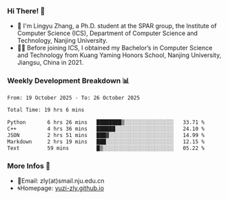### Hi There! 👋 
- 🐳 I'm Lingyu Zhang, a Ph.D. student at the SPAR group, the Institute of Computer Science (ICS), Department of Computer Science and Technology, Nanjing University.
- 🧑‍🎓 Before joining ICS, I obtained my Bachelor’s in Computer Science and Technology from Kuang Yaming Honors School, Nanjing University, Jiangsu, China in 2021.

### Weekly Development Breakdown :bar_chart:

<!--START_SECTION:waka-->

```txt
From: 19 October 2025 - To: 26 October 2025

Total Time: 19 hrs 6 mins

Python       6 hrs 26 mins   ████████▒░░░░░░░░░░░░░░░░   33.71 %
C++          4 hrs 36 mins   ██████░░░░░░░░░░░░░░░░░░░   24.10 %
JSON         2 hrs 51 mins   ███▓░░░░░░░░░░░░░░░░░░░░░   14.99 %
Markdown     2 hrs 19 mins   ███░░░░░░░░░░░░░░░░░░░░░░   12.15 %
Text         59 mins         █▒░░░░░░░░░░░░░░░░░░░░░░░   05.22 %
```

<!--END_SECTION:waka-->

<!--
### Github Contributions :octocat:

![](https://raw.githubusercontent.com/yuzi-zly/yuzi-zly/output/github-contribution-grid-snake.svg)              
-->

### More Infos 📖

- 📧Email: zly(at)smail.nju.edu.cn
- 🌀Homepage: [yuzi-zly.github.io](https://yuzi-zly.github.io/)
